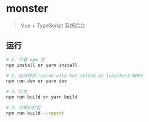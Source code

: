 # monster

>  Vue + TypeScript 系统后台

## 运行

``` bash
# 1、下载 npm 包
npm install or yarn install

# 2、运行项目：serve with hot reload at localhost:8080
npm run dev or yarn dev

# 3、打包
npm run build or yarn build

# 3、可视化打包
npm run build --report
```
